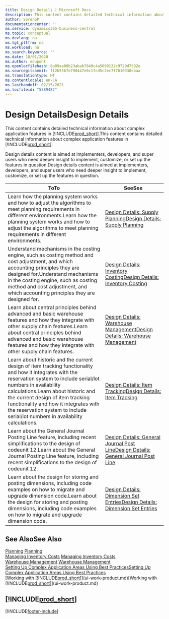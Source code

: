 ```yaml
---
title: Design Details | Microsoft Docs
description: This content contains detailed technical information about complex application features in Business Central.
author: SorenGP
documentationcenter: ''
ms.service: dynamics365-business-central
ms.topic: conceptual
ms.devlang: na
ms.tgt_pltfrm: na
ms.workload: na
ms.search.keywords: ''
ms.date: 10/01/2020
ms.author: edupont
ms.openlocfilehash: 8a09aa00b23abab7849c4a5099132c9729d7592e
ms.sourcegitcommit: ff2b55b7e790447e0c1fcd5c2ec7f7610338ebaa
ms.translationtype: HT
ms.contentlocale: en-CA
ms.lasthandoff: 02/15/2021
ms.locfileid: "5389482"
---
```

# <a name="design-details"></a><span data-ttu-id="2e233-103">Design Details</span><span class="sxs-lookup"><span data-stu-id="2e233-103">Design Details</span></span>
<span data-ttu-id="2e233-104">This content contains detailed technical information about complex application features in [!INCLUDE[prod_short](includes/prod_short.md)].</span><span class="sxs-lookup"><span data-stu-id="2e233-104">This content contains detailed technical information about complex application features in [!INCLUDE[prod_short](includes/prod_short.md)].</span></span>  

 <span data-ttu-id="2e233-105">Design details content is aimed at implementers, developers, and super users who need deeper insight to implement, customize, or set up the features in question.</span><span class="sxs-lookup"><span data-stu-id="2e233-105">Design details content is aimed at implementers, developers, and super users who need deeper insight to implement, customize, or set up the features in question.</span></span>  

|<span data-ttu-id="2e233-106">**To**</span><span class="sxs-lookup"><span data-stu-id="2e233-106">**To**</span></span>|<span data-ttu-id="2e233-107">**See**</span><span class="sxs-lookup"><span data-stu-id="2e233-107">**See**</span></span>|  
|------------|-------------|  
|<span data-ttu-id="2e233-108">Learn how the planning system works and how to adjust the algorithms to meet planning requirements in different environments.</span><span class="sxs-lookup"><span data-stu-id="2e233-108">Learn how the planning system works and how to adjust the algorithms to meet planning requirements in different environments.</span></span>|[<span data-ttu-id="2e233-109">Design Details: Supply Planning</span><span class="sxs-lookup"><span data-stu-id="2e233-109">Design Details: Supply Planning</span></span>](design-details-supply-planning.md)|  
|<span data-ttu-id="2e233-110">Understand mechanisms in the costing engine, such as costing method and cost adjustment, and which accounting principles they are designed for.</span><span class="sxs-lookup"><span data-stu-id="2e233-110">Understand mechanisms in the costing engine, such as costing method and cost adjustment, and which accounting principles they are designed for.</span></span>|[<span data-ttu-id="2e233-111">Design Details: Inventory Costing</span><span class="sxs-lookup"><span data-stu-id="2e233-111">Design Details: Inventory Costing</span></span>](design-details-inventory-costing.md)|  
|<span data-ttu-id="2e233-112">Learn about central principles behind advanced and basic warehouse features and how they integrate with other supply chain features.</span><span class="sxs-lookup"><span data-stu-id="2e233-112">Learn about central principles behind advanced and basic warehouse features and how they integrate with other supply chain features.</span></span>|[<span data-ttu-id="2e233-113">Design Details: Warehouse Management</span><span class="sxs-lookup"><span data-stu-id="2e233-113">Design Details: Warehouse Management</span></span>](design-details-warehouse-management.md)|  
|<span data-ttu-id="2e233-114">Learn about historic and the current design of item tracking functionality and how it integrates with the reservation system to include serial/lot numbers in availability calculations.</span><span class="sxs-lookup"><span data-stu-id="2e233-114">Learn about historic and the current design of item tracking functionality and how it integrates with the reservation system to include serial/lot numbers in availability calculations.</span></span>|[<span data-ttu-id="2e233-115">Design Details: Item Tracking</span><span class="sxs-lookup"><span data-stu-id="2e233-115">Design Details: Item Tracking</span></span>](design-details-item-tracking.md)|  
|<span data-ttu-id="2e233-116">Learn about the General Journal Posting Line feature, including recent simplifications to the design of codeunit 12.</span><span class="sxs-lookup"><span data-stu-id="2e233-116">Learn about the General Journal Posting Line feature, including recent simplifications to the design of codeunit 12.</span></span>|[<span data-ttu-id="2e233-117">Design Details: General Journal Post Line</span><span class="sxs-lookup"><span data-stu-id="2e233-117">Design Details: General Journal Post Line</span></span>](design-details-general-journal-post-line.md)|
|<span data-ttu-id="2e233-118">Learn about the design for storing and posting dimensions, including code examples on how to migrate and upgrade dimension code.</span><span class="sxs-lookup"><span data-stu-id="2e233-118">Learn about the design for storing and posting dimensions, including code examples on how to migrate and upgrade dimension code.</span></span>|[<span data-ttu-id="2e233-119">Design Details: Dimension Set Entries</span><span class="sxs-lookup"><span data-stu-id="2e233-119">Design Details: Dimension Set Entries</span></span>](design-details-dimension-set-entries.md)| 

## <a name="see-also"></a><span data-ttu-id="2e233-120">See Also</span><span class="sxs-lookup"><span data-stu-id="2e233-120">See Also</span></span>  
 <span data-ttu-id="2e233-121">[Planning](production-planning.md) </span><span class="sxs-lookup"><span data-stu-id="2e233-121">[Planning](production-planning.md) </span></span>  
 <span data-ttu-id="2e233-122">[Managing Inventory Costs](finance-manage-inventory-costs.md) </span><span class="sxs-lookup"><span data-stu-id="2e233-122">[Managing Inventory Costs](finance-manage-inventory-costs.md) </span></span>  
 <span data-ttu-id="2e233-123">[Warehouse Management](warehouse-manage-warehouse.md) </span><span class="sxs-lookup"><span data-stu-id="2e233-123">[Warehouse Management](warehouse-manage-warehouse.md) </span></span>  
 [<span data-ttu-id="2e233-124">Setting Up Complex Application Areas Using Best Practices</span><span class="sxs-lookup"><span data-stu-id="2e233-124">Setting Up Complex Application Areas Using Best Practices</span></span>](set-up-complex-application-areas-using-best-practices.md)  
 <span data-ttu-id="2e233-125">[Working with [!INCLUDE[prod_short](includes/prod_short.md)]](ui-work-product.md)</span><span class="sxs-lookup"><span data-stu-id="2e233-125">[Working with [!INCLUDE[prod_short](includes/prod_short.md)]](ui-work-product.md)</span></span>

 ## [!INCLUDE[prod_short](includes/free_trial_md.md)]  


[!INCLUDE[footer-include](includes/footer-banner.md)]